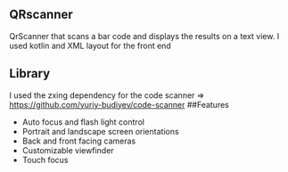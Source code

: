 ## QRscanner
QrScanner that scans a bar code and displays the results on a text view. I used kotlin and XML layout for the front end
## Library
I used the zxing dependency for the code scanner =>
https://github.com/yuriy-budiyev/code-scanner
##Features
* Auto focus and flash light control
* Portrait and landscape screen orientations
* Back and front facing cameras
* Customizable viewfinder
* Touch focus


